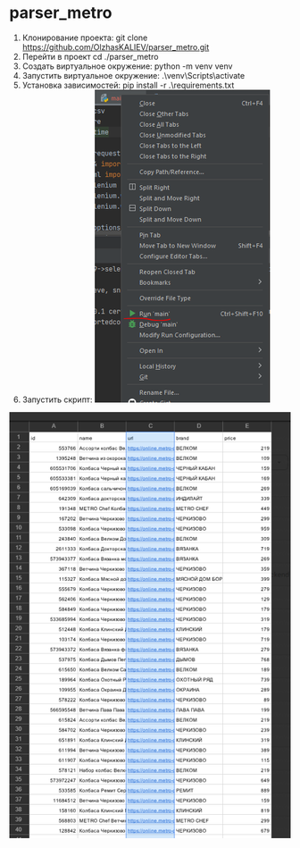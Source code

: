 # parser_metro

1. Клонирование проекта: git clone https://github.com/OlzhasKALIEV/parser_metro.git
2. Перейти в проект cd ./parser_metro
3. Создать виртуальное окружение: python -m venv venv
4. Запустить виртуальное окружение: .\venv\Scripts\activate
5. Установка зависимостей: pip install -r .\requirements.txt
6. Запустить скрипт: ![img.png](img/Снимок_2.PNG)


![img.png](img/Снимок_3.PNG)